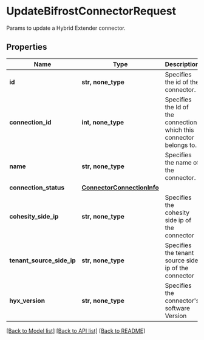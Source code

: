 # UpdateBifrostConnectorRequest

Params to update a Hybrid Extender connector.

## Properties
Name | Type | Description | Notes
------------ | ------------- | ------------- | -------------
**id** | **str, none_type** | Specifies the id of the connector. | 
**connection_id** | **int, none_type** | Specifies the Id of the connection which this connector belongs to. | 
**name** | **str, none_type** | Specifies the name of the connector. | [optional] 
**connection_status** | [**ConnectorConnectionInfo**](ConnectorConnectionInfo.md) |  | [optional] 
**cohesity_side_ip** | **str, none_type** | Specifies the cohesity side ip of the connector | [optional] [readonly] 
**tenant_source_side_ip** | **str, none_type** | Specifies the tenant source side ip of the connector | [optional] [readonly] 
**hyx_version** | **str, none_type** | Specifies the connector&#39;s software Version | [optional] [readonly] 

[[Back to Model list]](../README.md#documentation-for-models) [[Back to API list]](../README.md#documentation-for-api-endpoints) [[Back to README]](../README.md)


